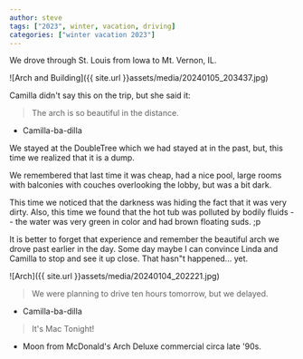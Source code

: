 ```yaml
---
author: steve
tags: ["2023", winter, vacation, driving]
categories: ["winter vacation 2023"]
---
```

We drove through St. Louis from Iowa to Mt. Vernon, IL.  

![Arch and Building]({{ site.url }}assets/media/20240105_203437.jpg)  

Camilla didn't say this on the trip, but she said it:

> The arch is so beautiful in the distance.  

- Camilla-ba-dilla  

We stayed at the DoubleTree which we had stayed at in the past, but, this time we realized that it is a dump.  

We remembered that last time it was cheap, had a nice pool, large rooms with balconies with couches overlooking the lobby, but was a bit dark.  

This time we noticed that the darkness was hiding the fact that it was very dirty. Also, this time we found that the hot tub was polluted by bodily fluids -- the water was very green in color and had brown floating suds. ;p  

It is better to forget that experience and remember the beautiful arch we drove past earlier in the day. Some day maybe I can convince Linda and Camilla to stop and see it up close. That hasn"t happened... yet.   

![Arch]({{ site.url }}assets/media/20240104_202221.jpg)  

> We were planning to drive ten hours tomorrow, but we delayed.  

- Camilla-ba-dilla  

> It's Mac Tonight!  

- Moon from McDonald's Arch Deluxe commercial circa late '90s.
